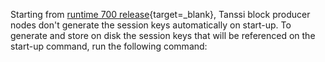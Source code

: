 Starting from [runtime 700 release](https://github.com/moondance-labs/tanssi/releases/tag/runtime-700){target=\_blank}, Tanssi block producer nodes don't generate the session keys automatically on start-up. To generate and store on disk the session keys that will be referenced on the start-up command, run the following command: